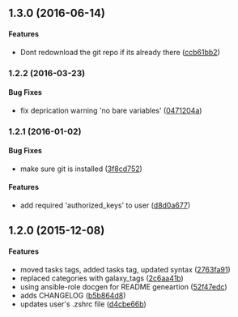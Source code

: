 <a name="1.3.0"></a>
## 1.3.0 (2016-06-14)


#### Features

*   Dont redownload the git repo if its already there ([ccb61bb2](https://github.com/weareinteractive/ansible-users-oh-my-zsh/commit/ccb61bb253a9f5ecd2dd92e1ef5bc6f6225d51a4))



<a name="1.2.2"></a>
### 1.2.2 (2016-03-23)


#### Bug Fixes

*   fix deprication warning 'no bare variables' ([0471204a](https://github.com/weareinteractive/ansible-users-oh-my-zsh/commit/0471204a976efccabe6b78aa769c4d235cd77a23))



<a name="1.2.1"></a>
### 1.2.1 (2016-01-02)


#### Bug Fixes

*   make sure git is installed ([3f8cd752](https://github.com/weareinteractive/ansible-users-oh-my-zsh/commit/3f8cd752a8962ba35c8df1dfbcaed09732e1e590))

#### Features

*   add required 'authorized_keys' to user ([d8d0a677](https://github.com/weareinteractive/ansible-users-oh-my-zsh/commit/d8d0a6775cd801d00e46df7b61a72236991da9f3))



<a name="1.2.0"></a>
## 1.2.0 (2015-12-08)


#### Features

*   moved tasks tags, added tasks tag, updated syntax ([2763fa91](https://github.com/weareinteractive/ansible-users-oh-my-zsh/commit/2763fa91d2b4f20a2771b4b3cdc14c1d591a76c4))
*   replaced categories with galaxy_tags ([2c6aa41b](https://github.com/weareinteractive/ansible-users-oh-my-zsh/commit/2c6aa41b59d0fad8626e3602937685292fd0c1ed))
*   using ansible-role docgen for README geneartion ([52f47edc](https://github.com/weareinteractive/ansible-users-oh-my-zsh/commit/52f47edc58465e6334bcb2acb1dfc0df2785a91b))
*   adds CHANGELOG ([b5b864d8](https://github.com/weareinteractive/ansible-users-oh-my-zsh/commit/b5b864d80b4997b4f9d576a4669e7d422b806f92))
*   updates user's .zshrc file ([d4cbe66b](https://github.com/weareinteractive/ansible-users-oh-my-zsh/commit/d4cbe66b24fe583a6b550c81f9f740f90ac00264))




